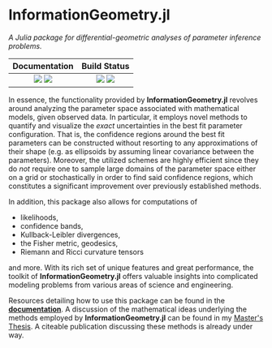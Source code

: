 # InformationGeometry.jl

*A Julia package for differential-geometric analyses of parameter inference problems.*

| **Documentation** | **Build Status** |
|:-----------------:|:----------------:|
| [![][docs-stable-img]][docs-stable-url] [![][docs-dev-img]][docs-dev-url] | [![][appveyor-img]][appveyor-url] [![][codecov-img]][codecov-url] |


In essence, the functionality provided by **InformationGeometry.jl** revolves around analyzing the parameter space associated with mathematical models, given observed data.
In particular, it employs novel methods to quantify and visualize the *exact* uncertainties in the best fit parameter configuration.
That is, the confidence regions around the best fit parameters can be constructed without resorting to any approximations of their shape (e.g. as ellipsoids by assuming linear covariance between the parameters).
Moreover, the utilized schemes are highly efficient since they do *not* require one to sample large domains of the parameter space either on a grid or stochastically in order to find said confidence regions, which constitutes a significant improvement over previously established methods.

In addition, this package also allows for computations of

* likelihoods,
* confidence bands,
* Kullback-Leibler divergences,
* the Fisher metric, geodesics,
* Riemann and Ricci curvature tensors

and more. With its rich set of unique features and great performance, the toolkit of **InformationGeometry.jl** offers valuable insights into complicated modeling problems from various areas of science and engineering.

Resources detailing how to use this package can be found in the [**documentation**](https://RafaelArutjunjan.github.io/InformationGeometry.jl/dev). A discussion of the mathematical ideas underlying the methods employed by **InformationGeometry.jl** can be found in my [Master's Thesis](https://github.com/RafaelArutjunjan/Master-Thesis). A citeable publication discussing these methods is already under way.



[docs-stable-img]: https://img.shields.io/badge/docs-stable-blue.svg
[docs-stable-url]: https://RafaelArutjunjan.github.io/InformationGeometry.jl/stable

[docs-dev-img]: https://img.shields.io/badge/docs-dev-blue.svg
[docs-dev-url]: https://RafaelArutjunjan.github.io/InformationGeometry.jl/dev

[appveyor-img]: https://ci.appveyor.com/api/projects/status/github/RafaelArutjunjan/InformationGeometry.jl?svg=true
[appveyor-url]: https://ci.appveyor.com/project/RafaelArutjunjan/InformationGeometry-jl

[codecov-img]: https://codecov.io/gh/RafaelArutjunjan/InformationGeometry.jl/branch/master/graph/badge.svg
[codecov-url]: https://codecov.io/gh/RafaelArutjunjan/InformationGeometry.jl
